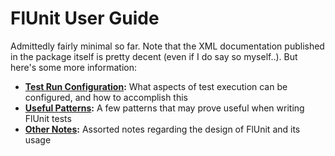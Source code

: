 # FlUnit User Guide

Admittedly fairly minimal so far. Note that the XML documentation published in the package itself is pretty decent (even if I do say so myself..). But here's some more information:

* **[Test Run Configuration](./test-run-configuration.md):** What aspects of test execution can be configured, and how to accomplish this
* **[Useful Patterns](./useful-patterns.md):** A few patterns that may prove useful when writing FlUnit tests
* **[Other Notes](./other-notes.md):** Assorted notes regarding the design of FlUnit and its usage